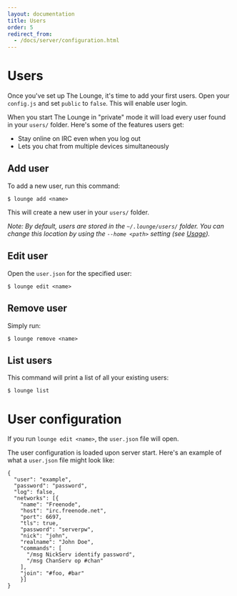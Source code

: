 ```yaml
---
layout: documentation
title: Users
order: 5
redirect_from:
  - /docs/server/configuration.html
---
```


# Users

Once you've set up The Lounge, it's time to add your first users. Open your `config.js` and set `public` to `false`. This will enable user login.

When you start The Lounge in "private" mode it will load every user found in your `users/` folder. Here's some of the features users get:

- Stay online on IRC even when you log out
- Lets you chat from multiple devices simultaneously

## Add user

To add a new user, run this command:

```
$ lounge add <name>
```

This will create a new user in your `users/` folder.

_Note: By default, users are stored in the `~/.lounge/users/` folder. You can change this location by using the `--home <path>` setting (see [Usage](/docs/usage.html#home))._

## Edit user

Open the `user.json` for the specified user:

```
$ lounge edit <name>
```

## Remove user

Simply run:

```
$ lounge remove <name>
```

## List users

This command will print a list of all your existing users:

```
$ lounge list
```

# User configuration

If you run `lounge edit <name>`, the `user.json` file will open.

The user configuration is loaded upon server start. Here's an example of what a `user.json` file might look like:

```
{
  "user": "example",
  "password": "password",
  "log": false,
  "networks": [{
    "name": "Freenode",
    "host": "irc.freenode.net",
    "port": 6697,
    "tls": true,
    "password": "serverpw",
    "nick": "john",
    "realname": "John Doe",
    "commands": [
      "/msg NickServ identify password",
      "/msg ChanServ op #chan"
    ],
    "join": "#foo, #bar"
	}]
}
```
